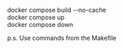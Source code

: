 docker compose build --no-cache <br>
docker compose up <br>
docker compose down <br>

p.s. Use commands from the Makefile
